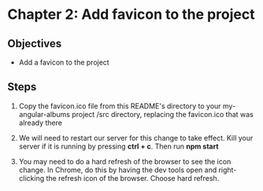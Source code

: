 # Chapter 2: Add favicon to the project

## Objectives

- Add a favicon to the project

## Steps

1. Copy the favicon.ico file from this README's directory to your my-angular-albums project /src directory, replacing the favicon.ico that was already there

1. We will need to restart our server for this change to take effect. Kill your server if it is running by pressing **ctrl + c**. Then run **npm start** 

1. You may need to do a hard refresh of the browser to see the icon change. In Chrome, do this by having the dev tools open and right-clicking the refresh icon of the browser. Choose hard refresh.